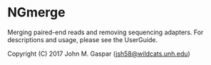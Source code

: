 # NGmerge

Merging paired-end reads and removing sequencing adapters.  For descriptions and usage, please see the UserGuide.

Copyright (C) 2017  John M. Gaspar (jsh58@wildcats.unh.edu)
